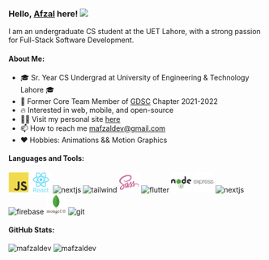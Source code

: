 ### Hello, [Afzal](https://mafzal.dev) here! <img src="https://user-images.githubusercontent.com/46846821/87522094-a135a000-c69e-11ea-899d-e8093968ef3b.gif" width="24px">
I am an undergraduate CS student at the UET Lahore, with a strong passion for Full-Stack Software Development.

#### About Me:
  - 🎓 Sr. Year CS Undergrad at University of Engineering & Technology Lahore 🎓
  - 🏴󠁳󠁳󠁵󠁹󠁿 Former Core Team Member of [GDSC](https://developers.google.com/community/dsc) Chapter 2021-2022
  - 🔥  Interested in web, mobile, and open-source
  - 👨‍💻 Visit my personal site [here](https:///mafzal.dev)
  - 📫 How to reach me mafzaldev@gmail.com
  - ❤️ Hobbies: Animations && Motion Graphics

#### Languages and Tools:
<div>
  <img src="https://raw.githubusercontent.com/devicons/devicon/master/icons/javascript/javascript-original.svg" alt="javascript" width="40" height="40"/>
  <img src="https://raw.githubusercontent.com/devicons/devicon/master/icons/react/react-original-wordmark.svg" alt="react" width="40" height="40"/>
  <img src="https://cdn.worldvectorlogo.com/logos/nextjs-13.svg" alt="nextjs" width="40" height="40"/>
  <img src="https://www.vectorlogo.zone/logos/tailwindcss/tailwindcss-icon.svg" alt="tailwind" width="40" height="40"/>
  <img src="https://raw.githubusercontent.com/devicons/devicon/master/icons/sass/sass-original.svg" alt="sass" width="40" height="40"/>
  <img src="https://www.vectorlogo.zone/logos/flutterio/flutterio-icon.svg" alt="flutter" width="40" height="40"/>
  <img src="https://raw.githubusercontent.com/devicons/devicon/master/icons/nodejs/nodejs-original-wordmark.svg" alt="nodejs" width="40" height="40"/>
  <img src="https://raw.githubusercontent.com/devicons/devicon/master/icons/express/express-original-wordmark.svg" alt="express" width="40" height="40" />
  <img src="https://cdn.worldvectorlogo.com/logos/mysql-logo.svg" alt="nextjs" width="40" height="40"/>
  <img src="https://www.vectorlogo.zone/logos/firebase/firebase-icon.svg" alt="firebase" width="40" height="40"/>
  <img src="https://raw.githubusercontent.com/devicons/devicon/master/icons/mongodb/mongodb-original-wordmark.svg" alt="mongodb" width="40" height="40"/>
  <img src="https://www.vectorlogo.zone/logos/git-scm/git-scm-icon.svg" alt="git" width="40" height="40"/>
</div>

#### GitHub Stats:
<div>
  <img src="https://github-readme-stats.vercel.app/api?username=mafzaldev&show_icons=true&theme=darcula&locale=en" alt="mafzaldev" width="400" />
  <img src="https://github-readme-streak-stats.herokuapp.com/?user=mafzaldev&theme=dark" alt="mafzaldev" width="422" />
</div>
